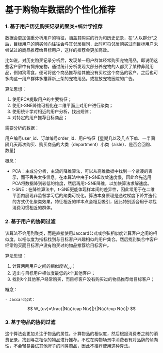 # 基于购物车数据的个性化推荐

### 1. 基于用户历史购买记录的聚类+统计学推荐

数据会更加偏重分析用户的特征，涵盖其购买的行为和历史记录，在“人以群分”之后，目标用户的购买倾向往往会与其邻居相同，此时可将邻居购买过而目标用户未尝试过的商品推荐给目标用户，这样的推荐会更加高效。

比如说，对历史购买记录分析后，发现某一用户群体经常购买宠物用品，即说明这些客户家中有饲养宠物，通过统计分析发现大部分养宠物的人都买了某种非耐用品，例如狗零食，便可将这个商品推荐给其他没有买过这个商品的客户。之后也可多向这一用户群体多推荐新上架的宠物用品，或投放宠物医院的广告。

算法思想：

1. 使用PCA提取用户的主要特征；
2. 使用t-SNE降维可视化在二维平面上对用户进行聚类；
3. 使用统计学对相近的用户分析，找出规律；
4. 对特定的用户推荐目标商品；

需要分析的数据：

​	用户编号user_id、订单编号order_id、用户特征【星期几以及几点下单、一半间隔几天再次购买、购买商品的大类（department）小类（aisle）、是否会回购、数量】

概念：

- PCA：主成分分析，主流的降维算法，可以从高维数据中找到一个紧凑的表示，而不丢失太多信息。在本算法中由于t-SNE收敛速度慢，因此会先选用PCA将数据降到较低的维度，然后再用t-SNE降维，以加快算法求解速度。
- t-SNE：在降维算法中，t-SNE更能体现样本间的差异性，因此常用于在二维平面内展现非监督学习后的聚类可视化。算法本身原理是通过梯度下降并迭代的方式优化聚类效果，特征相近的样本点会相互吸引，因此特别适合用于寻找消费习惯相近的群体。



### 2. 基于用户的协同过滤

该算法不会用到聚类，而是直接使用Jaccard公式或余弦相似度计算客户之间的相似度。以相似度为指标找到与目标客户兴趣相似的用户集合。然后找到集合中客户经常购买而目标客户没有购买过的物品推荐给目标客户。

算法思想：

1. 计算两两用户之间的相似度$W_{uv}$；
2. 选出与目标用户相似度最低的$k$个其他客户；
3. 找到$k$个其他客户经常购买，而目标客户没有购买过的物品推荐给目标客户；

概念：

	- Jaccard公式：

$$
W_{uv}=\frac{|N(u)\cap N(v)|}{|N(u)\cup N(v)|}
$$



### 3. 基于物品的协同过滤

这个算法会更加关注于物品的属性，计算物品的相似度，然后根据消费者之前的消费记录，找到与之相似的物品进行推荐。不过在购物场景中消费者有对品牌的倾向性，不会轻易尝试其他牌子的同类商品，因此不推荐使用这种算法。

 



